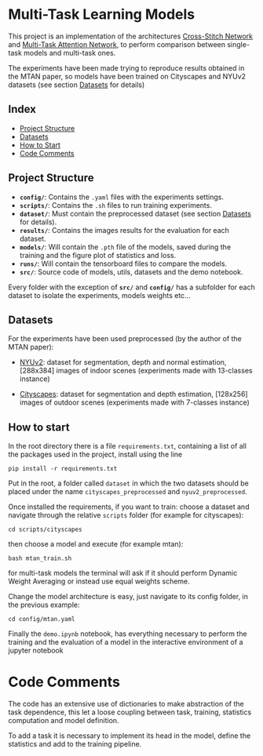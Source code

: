 # Multi-Task Learning Models

This project is an implementation of the architectures [Cross-Stitch Network](https://arxiv.org/pdf/1604.03539) and [Multi-Task Attention Network](https://arxiv.org/pdf/1803.10704), to perform comparison between single-task models and multi-task ones.

The experiments have been made trying to reproduce results obtained in the MTAN paper, so models have been trained on Cityscapes and NYUv2 datasets (see section [Datasets](#datasets) for details)

## Index

- [Project Structure](#project-structure)
- [Datasets](#datasets)
- [How to Start](#how-to-start)
- [Code Comments](#code-comments)

## Project Structure

- **`config/`**: Contains the `.yaml` files with the experiments settings.
- **`scripts/`**: Contains the `.sh` files to run training experiments.
- **`dataset/`**: Must contain the preprocessed dataset (see section [Datasets](#datasets) for details).
- **`results/`**: Contains the images results for the evaluation for each dataset.
- **`models/`**: Will contain the `.pth` file of the models, saved during the training and the figure plot of statistics and loss.
- **`runs/`**: Will contain the tensorboard files to compare the models.
- **`src/`**: Source code of models, utils, datasets and the demo notebook.

Every folder with the exception of **`src/`** and **`config/`** has a subfolder for each dataset to isolate the experiments, models weights etc...

## Datasets
For the experiments have been used preprocessed (by the author of the MTAN paper):
- [NYUv2](https://www.dropbox.com/scl/fo/p7n54hqfpfyc6fe6n62qk/AKVb28ZmgDiGdRMNkX5WJvo?rlkey=hcf31bdrezqjih36oi8usjait&e=1&dl=0): dataset for segmentation, depth and normal estimation, [288x384] images of indoor scenes (experiments made with 13-classes instance) 

- [Cityscapes](https://www.dropbox.com/scl/fo/x2i67p14fxy3d3178i8ln/AGZHvvk82ayNbcBHp-N0JXg?rlkey=ebhrpay2cgqnr0ew5vmti2diy&e=1&dl=0): dataset for segmentation and depth estimation, [128x256] images of outdoor scenes (experiments made with 7-classes instance)

## How to start

In the root directory there is a file `requirements.txt`, containing a list of all the packages used in the project, install using the line

`pip install -r requirements.txt`

Put in the root, a folder called `dataset` in which the two datasets should be placed under the name `cityscapes_preprocessed` and `nyuv2_preprocessed`.

Once installed the requirements, if you want to train: choose a dataset and navigate through the relative `scripts` folder (for example for cityscapes):

`cd scripts/cityscapes`

then choose a model and execute (for example mtan):

`bash mtan_train.sh`

for multi-task models the terminal will ask if it should perform Dynamic Weight Averaging or instead use equal weights scheme.

Change the model architecture is easy, just navigate to its config folder, in the previous example:

`cd config/mtan.yaml`

Finally the `demo.ipynb` notebook, has everything necessary to perform the training and the evaluation of a model in the interactive environment of a jupyter notebook

# Code Comments

The code has an extensive use of dictionaries to make abstraction of the task dependence, this let a loose coupling between task, training, statistics computation and model definition. 

To add a task it is necessary to implement its head in the model, define the statistics and add to the training pipeline.